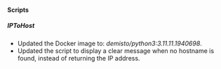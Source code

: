
#### Scripts

##### IPToHost

- Updated the Docker image to: *demisto/python3:3.11.11.1940698*.
- Updated the script to display a clear message when no hostname is found, instead of returning the IP address.